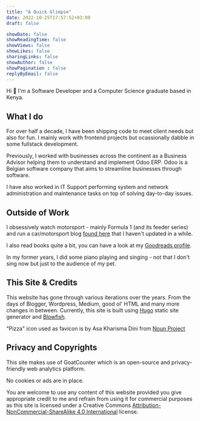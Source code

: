 ```yaml
---
title: "A Quick Glimpse"
date: 2022-10-25T17:57:52+03:00
draft: false

showDate: false
showReadingTime: false
showViews: false
showLikes: false
sharingLinks: false
showAuthor: false
showPagination : false
replyByEmail: false
---
```


Hi 👋 I'm a Software Developer and a Computer Science graduate based in Kenya.

## What I do

For over half a decade, I have been shipping code to meet client needs but also for fun. I mainly work with frontend projects but ocassionally dabble in some fullstack development.

Previously, I worked with businesses across the continent as a Business Advisor helping them to understand and implement Odoo ERP. Odoo is a Belgian software company that aims to streamline businesses through software.

I have also worked in IT Support performing system and network administration and maintenance tasks on top of solving day-to-day issues.

## Outside of Work

I obsessively watch motorsport - mainly Formula 1 (and its feeder series) and run a car/motorsport blog [found here][drivetalks] that I haven't updated in a while.

I also read books quite a bit, you can have a look at my [Goodreads profile](https://www.goodreads.com/insidemordecai/).

In my former years, I did some piano playing and singing - not that I don't sing now but just to the audience of my pet.

## This Site & Credits 

This website has gone through various iterations over the years. From the days of Blogger, Wordpress, Medium, good ol' HTML and many more changes in between. Currently, this site is built using [Hugo][hugo] static site generator and [Blowfish][blowfish]. 

"Pizza" icon used as favicon is by Asa Kharisma Dini from [Noun Project](https://thenounproject.com/browse/icons/term/pizza/)


## Privacy and Copyrights

This site makes use of GoatCounter which is an open-source and privacy-friendly web analytics platform. 

No cookies or ads are in place.

You are welcome to use any content of this website provided you give appropriate credit to me and refrain from using it for commercial purposes as this site is licensed under a Creative Commons [Attribution-NonCommercial-ShareAlike 4.0 International](https://creativecommons.org/licenses/by-nc-sa/4.0/) license. 

<!-- organise alphabetically -->
[blowfish]: https://blowfish.page/ "A powerful, lightweight theme for Hugo built with Tailwind CSS."
[drivetalks]: https://auto.insidemordecai.com "A car/motorsport blog "
[hugo]: https://gohugo.io/ "The world’s fastest framework for building websites"
